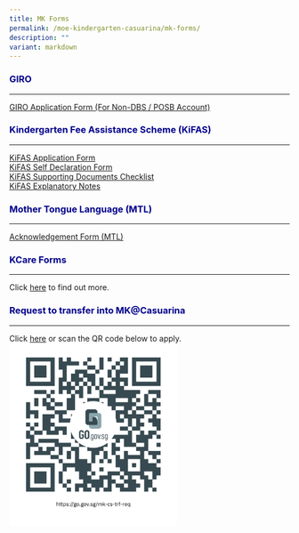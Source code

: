 ```yaml
---
title: MK Forms
permalink: /moe-kindergarten-casuarina/mk-forms/
description: ""
variant: markdown
---
```

<h3 style="color:DarkBlue;">GIRO</h3>

---

[GIRO Application Form (For Non-DBS / POSB Account)](/files/giro%20for%20payment%20of%20mk%20fee%20(non-dbsposbacct).pdf)


<h3 style="color:DarkBlue;">Kindergarten Fee Assistance Scheme (KiFAS)</h3>

---

[KiFAS Application Form](/files/MK@Casuarina/Forms/kf1%20-%20enrolment%20and%20kifas%20application%20(jan%202022).pdf)<br>
[KiFAS Self Declaration Form ](/files/MK@Casuarina/Forms/self%20declaration%20form%20(1%20aug).pdf)<br>
[KiFAS Supporting Documents Checklist](/files/MK@Casuarina/Forms/supporting%20documents%20checklist.pdf)<br>[KiFAS Explanatory Notes](/files/MK@Casuarina/KiFAS_Explanatory_Notes.pdf)<br>

<h3 style="color:DarkBlue;">Mother Tongue Language (MTL)</h3>

---

[Acknowledgement Form (MTL)](/files/MK@Casuarina/Forms/mtl%20acknowledgement.pdf)

<h3 style="color:DarkBlue;">KCare Forms</h3>

---

Click [here](https://www.casuarinapri.moe.edu.sg/moe-kindergarten-casuarina/kindergarten-care-kcare/kcare-forms/) to find out more. 

<h3 style="color:DarkBlue;">Request to transfer into MK@Casuarina</h3>

---
Click [here](https://go.gov.sg/mk-cs-trf-req) or scan the QR code below to apply. 
<img src="/images/MK@Casuarina%20/https___go_gov_sg_mk_cs_trf_req.png" style="width:60%">

